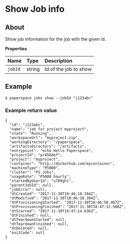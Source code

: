 # Show Job info

## About

Show job information for the job with the given id.

**Properties**

| Name | Type | Description |
| :--- | :--- | :--- |
| `jobId` | string | Id of the job to show |

## Example

```text
$ paperspace jobs show --jobId "j123abc"
```

### Example return value

```text
{
  "id": "j123abc",
  "name": "job for project myproject",
  "state": "Running",
  "workspaceUrl": "myproject.zip",
  "workingDirectory": "/paperspace",
  "artifactsDirectory": "/artifacts",
  "entrypoint": "echo Hello Paperspace",
  "projectId": "pr456def",
  "project": "myproject",
  "container": "http://dockerhub.com/mycontainer",
  "machineType": "P5000",
  "cluster": "PS Jobs",
  "usageRate": "P5000 hourly",
  "startedByUserId": "u789ghi",
  "parentJobId": null,
  "jobError": null,
  "dtCreated": "2017-11-30T18:46:10.394Z",
  "dtModified": "2017-11-30T18:46:10.394Z",
  "dtProvisioningStarted": "2017-11-30T18:46:50.467Z",
  "dtProvisioningFinished": "2017-11-30T18:47:12.508Z",
  "dtStarted": "2017-11-30T18:47:14.636Z",
  "dtFinished": null,
  "dtTeardownStarted": null,
  "dtTeardownFinished": null,
  "dtDeleted": null,
  "exitCode": null
}
```

